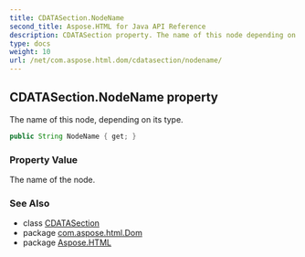 ```yaml
---
title: CDATASection.NodeName
second_title: Aspose.HTML for Java API Reference
description: CDATASection property. The name of this node depending on its type
type: docs
weight: 10
url: /net/com.aspose.html.dom/cdatasection/nodename/
---
```

## CDATASection.NodeName property

The name of this node, depending on its type.

```java
public String NodeName { get; }
```

### Property Value

The name of the node.

### See Also

* class [CDATASection](../)
* package [com.aspose.html.Dom](../../cdatasection/)
* package [Aspose.HTML](../../../)

